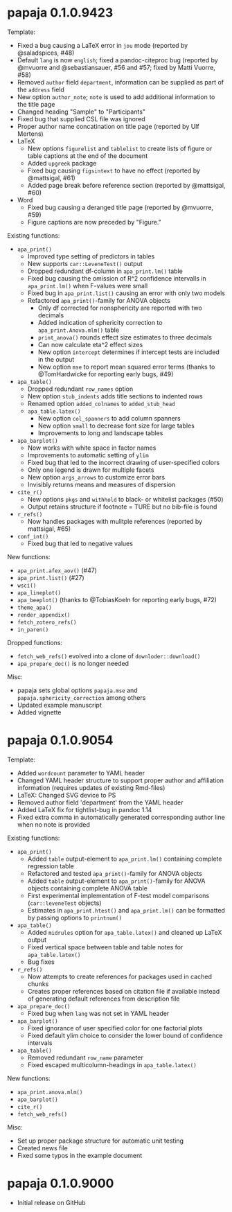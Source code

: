# papaja 0.1.0.9423

Template:
- Fixed a bug causing a LaTeX error in `jou` mode (reported by @saladspices, #48)
- Default `lang` is now `english`; fixed a pandoc-citeproc bug (reported by @mvuorre and @sebastiansauer, #56 and #57; fixed by Matti Vuorre, #58)
- Removed `author` field `department`, information can be supplied as part of the `address` field
- New option `author_note`; `note` is used to add additional information to the title page
- Changed heading "Sample" to "Participants"
- Fixed bug that supplied CSL file was ignored
- Proper author name concatination on title page (reported by Ulf Mertens)
- LaTeX
    - New options `figurelist` and `tablelist` to create lists of figure or table captions at the end of the document
    - Added `upgreek` package
    - Fixed bug causing `figsintext` to have no effect (reported by @mattsigal, #61)
    - Added page break before reference section (reported by @mattsigal, #60)
- Word
    - Fixed bug causing a deranged title page (reported by @mvuorre, #59)
    - Figure captions are now preceded by "Figure."

Existing functions:
- `apa_print()`
    - Improved type setting of predictors in tables
    - New supports `car::LeveneTest()` output
    - Dropped redundant df-column in `apa_print.lm()` table
    - Fixed bug causing the omission of R^2 confidence intervalls in `apa_print.lm()` when F-values were small
    - Fixed bug in `apa_print.list()` causing an error with only two models
    - Refactored `apa_print()`-family for ANOVA objects
        - Only df corrected for nonsphericity are reported with two decimals
        - Added indication of sphericity correction to `apa_print.Anova.mlm()` table
        - `print_anova()` rounds effect size estimates to three decimals
        - Can now calculate eta^2 effect sizes
        - New option `intercept` determines if intercept tests are included in the output
        - New option `mse` to report mean squared error terms (thanks to @TomHardwicke for reporting early bugs, #49)
- `apa_table()`
    - Dropped redundant `row_names` option
    - New option `stub_indents` adds title sections to indented rows
    - Renamed option `added_colnames` to `added_stub_head`
    - `apa_table.latex()`
        - New option `col_spanners` to add column spanners
        - New option `small` to decrease font size for large tables
        - Improvements to long and landscape tables
- `apa_barplot()`
    - Now works with white space in factor names
    - Improvements to automatic setting of `ylim`
    - Fixed bug that led to the incorrect drawing of user-specified colors
    - Only one legend is drawn for multiple facets
    - New option `args_arrows` to customize error bars
    - Invisibly returns means and measures of dispersion
- `cite_r()`
    - New options `pkgs` and `withhold` to black- or whitelist packages (#50)
    - Output retains structure if footnote = TURE but no bib-file is found
- `r_refs()`
    - Now handles packages with mulitple references (reported by mattsigal, #65)
- `conf_int()`
    - Fixed bug that led to negative values

New functions:
- `apa_print.afex_aov()` (#47)
- `apa_print.list()` (#27)
- `wsci()`
- `apa_lineplot()`
- `apa_beeplot()` (thanks to @TobiasKoeln for reporting early bugs, #72)
- `theme_apa()`
- `render_appendix()`
- `fetch_zotero_refs()`
- `in_paren()`

Dropped functions:
- `fetch_web_refs()` evolved into a clone of `downloder::download()`
- `apa_prepare_doc()` is no longer needed

Misc:
- papaja sets global options `papaja.mse` and `papaja.sphericity_correction` among others
- Updated example manuscript
- Added vignette


# papaja 0.1.0.9054

Template:
- Added `wordcount` parameter to YAML header
- Changed YAML header structure to support proper author and affiliation information (requires updates of existing Rmd-files)
- LaTeX: Changed SVG device to PS
- Removed author field 'department' from the YAML header
- Added LaTeX fix for tightlist-bug in pandoc 1.14
- Fixed extra comma in automatically generated corresponding author line when no note is provided

Existing functions:
- `apa_print()`
    - Added `table` output-element to `apa_print.lm()` containing complete regression table
    - Refactored and tested `apa_print()`-family for ANOVA objects
    - Added `table` output-element to `apa_print()`-family for ANOVA objects containing complete ANOVA table
    - First experimental implementation of F-test model comparisons (`car::leveneTest` objects)
    - Estimates in `apa_print.htest()` and `apa_print.lm()` can be formatted by passing options to `printnum()`
- `apa_table()`
    - Added `midrules` option for `apa_table.latex()` and cleaned up LaTeX output
    - Fixed vertical space between table and table notes for `apa_table.latex()`
    - Bug fixes
- `r_refs()`
    - Now attempts to create references for packages used in cached chunks
    - Creates proper references based on citation file if available instead of generating default references from description file
- `apa_prepare_doc()`
    - Fixed bug when `lang` was not set in YAML header
- `apa_barplot()`
    - Fixed ignorance of user specified color for one factorial plots
    - Fixed default ylim choice to consider the lower bound of confidence intervals
- `apa_table()`
    - Removed redundant `row_name` parameter
    - Fixed escaped multicolumn-headings in `apa_table.latex()`

New functions:
- `apa_print.anova.mlm()`
- `apa_barplot()`
- `cite_r()`
- `fetch_web_refs()`

Misc:
- Set up proper package structure for automatic unit testing
- Created news file
- Fixed some typos in the example document

# papaja 0.1.0.9000

- Initial release on GitHub
